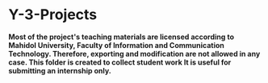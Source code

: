 # Y-3-Projects
**Most of the project's teaching materials are licensed according to Mahidol University, Faculty of Information and Communication Technology. Therefore, exporting and modification are not allowed in any case. 
This folder is created to collect student work It is useful for submitting an internship only.**
